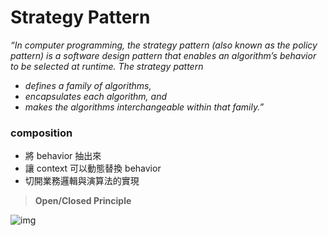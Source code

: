 # Strategy Pattern

*“In computer programming, the strategy pattern (also known as the policy pattern) is a software design pattern that enables an algorithm’s behavior to be selected at runtime. The strategy pattern*

* *defines a family of algorithms,*
* *encapsulates each algorithm, and*
* *makes the algorithms interchangeable within that family.”*

### composition
* 將 behavior 抽出來
* 讓 context 可以動態替換 behavior
* 切開業務邏輯與演算法的實現

> **Open/Closed Principle**

![img](https://refactoring.guru/images/patterns/diagrams/strategy/structure-2x.png?id=5bd791857c3bab419bcf4fa86877439d)
